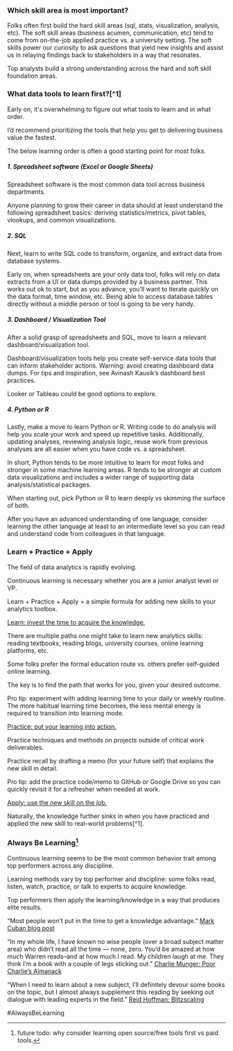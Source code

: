 ### Which skill area is most important? 
Folks often first build the hard skill areas (sql, stats, visualization, analysis, etc). The soft skill areas (business acumen, communication, etc) tend to come from on-the-job applied practice vs. a university setting. The soft skills power our curiosity to ask questions that yield new insights and assist us in relaying findings back to stakeholders in a way that resonates.

Top analysts build a strong understanding across the hard and soft skill foundation areas.

### What data tools to learn first?[^1]
Early on, it's overwhelming to figure out what tools to learn and in what order.

I’d recommend prioritizing the tools that help you get to delivering business value the fastest.

The below learning order is often a good starting point for most folks.

[^3]: future todo: why consider learning open source/free tools first vs paid tools.

##### 1. Spreadsheet software (Excel or Google Sheets)
Spreadsheet software is the most common data tool across business departments. 

Anyone planning to grow their career in data should at least understand the following spreadsheet basics: deriving statistics/metrics, pivot tables, vlookups, and common visualizations.

##### 2. SQL
Next, learn to write SQL code to transform, organize, and extract data from database systems.

Early on, when spreadsheets are your only data tool, folks will rely on data extracts from a UI or data dumps provided by a business partner. This works out ok to start, but as you advance, you’ll want to iterate quickly on the data format, time window, etc. Being able to access database tables directly without a middle person or tool is going to be very handy.

##### 3. Dashboard / Visualization Tool
After a solid grasp of spreadsheets and SQL, move to learn a relevant dashboard/visualization tool.

Dashboard/visualization tools help you create self-service data tools that can inform stakeholder actions. Warning: avoid creating dashboard data dumps. For tips and inspiration, see Avinash Kausik’s dashboard best practices.

Looker or Tableau could be good options to explore.

##### 4. Python or R
Lastly, make a move to learn Python or R. Writing code to do analysis will help you scale your work and speed up repetitive tasks. Additionally, updating analyses, reviewing analysis logic, reuse work from previous analyses are all easier when you have code vs. a spreadsheet.

In short, Python tends to be more intuitive to learn for most folks and stronger in some machine learning areas. R tends to be stronger at custom data visualizations and includes a wider range of supporting data analysis/statistical packages. 

When starting out, pick Python or R to learn deeply vs skimming the surface of both. 

After you have an advanced understanding of one language, consider learning the other language at least to an intermediate level so you can read and understand code from colleagues in that language.

### Learn + Practice + Apply

The field of data analytics is rapidly evolving. 

Continuous learning is necessary whether you are a junior analyst level or VP.

Learn + Practice + Apply = a simple formula for adding new skills to your analytics toolbox.

<ins>Learn: invest the time to acquire the knowledge.</ins>

There are multiple paths one might take to learn new analytics skills: reading textbooks, reading blogs, university courses, online learning platforms, etc. 

Some folks prefer the formal education route vs. others prefer self-guided online learning.

The key is to find the path that works for you, given your desired outcome. 

Pro tip: experiment with adding learning time to your daily or weekly routine. The more habitual learning time becomes, the less mental energy is required to transition into learning mode.

<ins>Practice: put your learning into action.</ins>

Practice techniques and methods on projects outside of critical work deliverables. 

Practice recall by drafting a memo (for your future self) that explains the new skill in detail.

Pro tip: add the practice code/memo to GitHub or Google Drive so you can quickly revisit it for a refresher when needed at work.

<ins>Apply: use the new skill on the job.</ins>

Naturally, the knowledge further sinks in when you have practiced and applied the new skill to real-world problems[^1].

[^2]: future todo: investigate the learning science behind skill retention with routine use vs skill retention without routine use.

### Always Be Learning[^3]
Continuous learning seems to be the most common behavior trait among top performers across any discipline. 

Learning methods vary by top performer and discipline: some folks read, listen, watch, practice, or talk to experts to acquire knowledge.

Top performers then apply the learning/knowledge in a way that produces elite results.

“Most people won’t put in the time to get a knowledge advantage.” [Mark Cuban blog post](https://blogmaverick.com/2009/05/13/success-motivation/)

“In my whole life, I have known no wise people (over a broad subject matter area) who didn’t read all the time — none, zero. You’d be amazed at how much Warren reads–and at how much I read. My children laugh at me. They think I’m a book with a couple of legs sticking out.” [Charlie Munger: Poor Charlie’s Almanack](https://www.amazon.com/gp/product/1578643031/ref=dbs_a_def_rwt_bibl_vppi_i0)

“When I need to learn about a new subject, I’ll definitely devour some books on the topic, but I almost always supplement this reading by seeking out dialogue with leading experts in the field.” [Reid Hoffman: Blitzscaling](https://www.amazon.com/dp/B0791239V7/ref=dp-kindle-redirect?_encoding=UTF8&btkr=1)

[^3]: future todo: include additional learning quotes/inspiration from non-white males.

#AlwaysBeLearning
